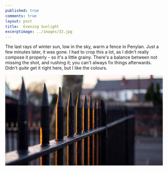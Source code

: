 ```yaml
---
published: true
comments: true
layout: post
title:	Evening Sunlight 
excerptimage: ../images/32.jpg
---
```


The last rays of winter sun, low in the sky, warm a fence in Penylan. Just a few minutes later, it was gone. I had to crop this a lot, as I didn't really compose it properly - so it's a little grainy. There's a balance between not missing the shot, and rushing it; you can't always fix things afterwards. Didn't _quite_ get it right here, but I like the colours. 


[![Image 32/365	25mm	f/1.8	ISO200	1/320s](../images/32.jpg)](https://www.flickr.com/photos/tmadhavan/16251041157/)